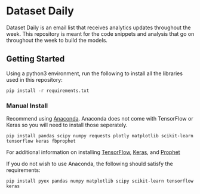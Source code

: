 # Dataset Daily

Dataset Daily is an email list that receives analytics updates throughout the week. This repository is meant for the code snippets and analysis that go on throughout the week to build the models. 

## Getting Started

Using a python3 environment, run the following to install all the libraries used in this repository:
```
pip install -r requirements.txt
```

### Manual Install 
Recommend using [Anaconda](https://www.anaconda.com/distribution/). Anaconda does not come with TensorFlow or Keras so you will need to install those seperately. 
```
pip install pandas scipy numpy requests plotly matplotlib scikit-learn tensorflow keras fbprophet
```
For additional information on installing [TensorFlow](https://www.tensorflow.org/install), [Keras](https://keras.io/#installation), and [Prophet](https://facebook.github.io/prophet/docs/installation.html) 

If you do not wish to use Anaconda, the following should satisfy the requirements: 
```
pip install pyex pandas numpy matplotlib scipy scikit-learn tensorflow keras
```
